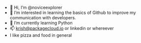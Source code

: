 - 👋 Hi, I’m @noviceexplorer
- 👀 I’m interested in learning the basics of Github to improve my communication with developers.
- 🌱 I’m currently learning Python
- 📫 krish@packagecloud.io or linkedin or whereever
- I like pizza and food in general

<!---
noviceexplorer/noviceexplorer is a ✨ special ✨ repository because its `README.md` (this file) appears on your GitHub profile.
You can click the Preview link to take a look at your changes.
--->
